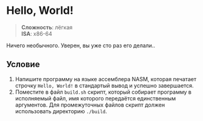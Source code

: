 # Hello, World!

> **Сложность**: лёгкая  
> **ISA**: x86-64

Ничего необычного. Уверен, вы уже сто раз его делали..

## Условие

1. Напишите программу на языке ассемблера NASM, которая печатает строчку
   `Hello, World!` в стандартый вывод и успешно завершается.
2. Поместите в файл `build.sh` скрипт, который собирает программу в исполняемый
   файл, имя которого передаётся единственным аргументов. Для промежуточных
   файлов скрипт должен использовать директорию `./build`.
